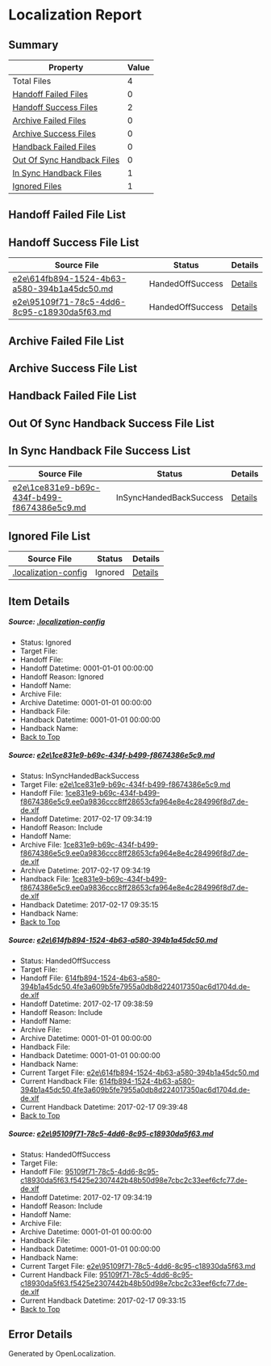 # <a name='report-top'></a> Localization Report

## Summary
 Property | Value 
 -------- | ----- 
 Total Files | 4
[ Handoff Failed Files ](#handoff-failed-list)| 0
[ Handoff Success Files ](#handoff-success-list)| 2
[ Archive Failed Files ](#archive-failed-list)| 0
[ Archive Success Files ](#archive-success-list)| 0
[ Handback Failed Files ](#handback-failed-list)| 0
[ Out Of Sync Handback Files ](#outofsync-handback-success-list)| 0
[ In Sync Handback Files ](#insync-handback-success-list)| 1
[ Ignored Files ](#ignored-list)| 1

## <a name='handoff-failed-list'></a> Handoff Failed File List

## <a name='handoff-success-list'></a> Handoff Success File List
 Source File | Status | Details 
 ----------- | ------ | ------- 
 [e2e\614fb894-1524-4b63-a580-394b1a45dc50.md](https://github.com/OpenLocalizationTestOrg/ol-test0/blob/40d86b4d7842a7cedbf32bbd9c64b7886a1c84ce/e2e/614fb894-1524-4b63-a580-394b1a45dc50.md) | HandedOffSuccess | [Details](#b5604a8f27609fa05f5bd15ab4d25729cffa0a872)
 [e2e\95109f71-78c5-4dd6-8c95-c18930da5f63.md](https://github.com/OpenLocalizationTestOrg/ol-test0/blob/8ea793686916e4eef8759fec6daf5fbf19239cc9/e2e/95109f71-78c5-4dd6-8c95-c18930da5f63.md) | HandedOffSuccess | [Details](#6667d3ea4ed9670167e17f98c9da433e104f42f33)

## <a name='archive-failed-list'></a> Archive Failed File List

## <a name='archive-success-list'></a> Archive Success File List

## <a name='handback-failed-list'></a> Handback Failed File List

## <a name='outofsync-handback-success-list'></a> Out Of Sync Handback Success File List

## <a name='insync-handback-success-list'></a> In Sync Handback File Success List
 Source File | Status | Details 
 ----------- | ------ | ------- 
 [e2e\1ce831e9-b69c-434f-b499-f8674386e5c9.md](https://github.com/OpenLocalizationTestOrg/ol-test0/blob/8ea793686916e4eef8759fec6daf5fbf19239cc9/e2e/1ce831e9-b69c-434f-b499-f8674386e5c9.md) | InSyncHandedBackSuccess | [Details](#052b1c9db73d6764f5d0f95a79acc0b9d5fdbf451)

## <a name='ignored-list'></a> Ignored File List
 Source File | Status | Details 
 ----------- | ------ | ------- 
 [.localization-config](https://github.com/OpenLocalizationTestOrg/ol-test0/blob/40d86b4d7842a7cedbf32bbd9c64b7886a1c84ce/.localization-config) | Ignored | [Details](#cb0632cf59c1387fc1742bfb9fa3c47f87e2e5c90)

## Item Details
##### <a name='cb0632cf59c1387fc1742bfb9fa3c47f87e2e5c90'></a> Source: [.localization-config](https://github.com/OpenLocalizationTestOrg/ol-test0/blob/40d86b4d7842a7cedbf32bbd9c64b7886a1c84ce/.localization-config)
* Status: Ignored
* Target File: 
* Handoff File: 
* Handoff Datetime: 0001-01-01 00:00:00
* Handoff Reason: Ignored
* Handoff Name: 
* Archive File: 
* Archive Datetime: 0001-01-01 00:00:00
* Handback File: 
* Handback Datetime: 0001-01-01 00:00:00
* Handback Name: 
* [Back to Top](#report-top)

##### <a name='052b1c9db73d6764f5d0f95a79acc0b9d5fdbf451'></a> Source: [e2e\1ce831e9-b69c-434f-b499-f8674386e5c9.md](https://github.com/OpenLocalizationTestOrg/ol-test0/blob/8ea793686916e4eef8759fec6daf5fbf19239cc9/e2e/1ce831e9-b69c-434f-b499-f8674386e5c9.md)
* Status: InSyncHandedBackSuccess
* Target File: [e2e\1ce831e9-b69c-434f-b499-f8674386e5c9.md](https://github.com/OpenLocalizationTestOrg/ol-test4-dede/blob/3b4b8966534f54055d97538a0afe922f0f9eca2b/e2e/1ce831e9-b69c-434f-b499-f8674386e5c9.md)
* Handoff File: [1ce831e9-b69c-434f-b499-f8674386e5c9.ee0a9836ccc8ff28653cfa964e8e4c284996f8d7.de-de.xlf](https://github.com/OpenLocalizationTestOrg/ol-test4-handoff/blob/8820787dcc3e7f1246760fdc47999cb4fa84fa84/ol-handoff/OpenLocalizationTestOrg/ol-test4-dede/xinjiang/ht/1ce831e9-b69c-434f-b499-f8674386e5c9.ee0a9836ccc8ff28653cfa964e8e4c284996f8d7.de-de.xlf)
* Handoff Datetime: 2017-02-17 09:34:19
* Handoff Reason: Include
* Handoff Name: 
* Archive File: [1ce831e9-b69c-434f-b499-f8674386e5c9.ee0a9836ccc8ff28653cfa964e8e4c284996f8d7.de-de.xlf](https://github.com/OpenLocalizationTestOrg/ol-test4-handoff/blob/3775bac85850aa72646c336c7d4eebb5889db1c1/ol-archive/OpenLocalizationTestOrg/ol-test4-dede/xinjiang/ht/1ce831e9-b69c-434f-b499-f8674386e5c9.ee0a9836ccc8ff28653cfa964e8e4c284996f8d7.de-de.xlf)
* Archive Datetime: 2017-02-17 09:34:19
* Handback File: [1ce831e9-b69c-434f-b499-f8674386e5c9.ee0a9836ccc8ff28653cfa964e8e4c284996f8d7.de-de.xlf](https://github.com/OpenLocalizationTestOrg/ol-test4-handback/blob/f108a845ea81f04957cc41c7ff4fb81742b4b499/ol-handback/OpenLocalizationTestOrg/ol-test4-dede/xinjiang/ht/1ce831e9-b69c-434f-b499-f8674386e5c9.ee0a9836ccc8ff28653cfa964e8e4c284996f8d7.de-de.xlf)
* Handback Datetime: 2017-02-17 09:35:15
* Handback Name: 
* [Back to Top](#report-top)

##### <a name='b5604a8f27609fa05f5bd15ab4d25729cffa0a872'></a> Source: [e2e\614fb894-1524-4b63-a580-394b1a45dc50.md](https://github.com/OpenLocalizationTestOrg/ol-test0/blob/40d86b4d7842a7cedbf32bbd9c64b7886a1c84ce/e2e/614fb894-1524-4b63-a580-394b1a45dc50.md)
* Status: HandedOffSuccess
* Target File: 
* Handoff File: [614fb894-1524-4b63-a580-394b1a45dc50.4fe3a609b5fe7955a0db8d224017350ac6d1704d.de-de.xlf](https://github.com/OpenLocalizationTestOrg/ol-test4-handoff/blob/5d6ed1bf8dfff585db8ca2286788fef92f1facb9/ol-handoff/OpenLocalizationTestOrg/ol-test4-dede/xinjiang/ht/614fb894-1524-4b63-a580-394b1a45dc50.4fe3a609b5fe7955a0db8d224017350ac6d1704d.de-de.xlf)
* Handoff Datetime: 2017-02-17 09:38:59
* Handoff Reason: Include
* Handoff Name: 
* Archive File: 
* Archive Datetime: 0001-01-01 00:00:00
* Handback File: 
* Handback Datetime: 0001-01-01 00:00:00
* Handback Name: 
* Current Target File: [e2e\614fb894-1524-4b63-a580-394b1a45dc50.md](https://github.com/OpenLocalizationTestOrg/ol-test4-dede/blob/0142a01e64983ce6591dcf5bf934ad6c5c122791/e2e/614fb894-1524-4b63-a580-394b1a45dc50.md)
* Current Handback File: [614fb894-1524-4b63-a580-394b1a45dc50.4fe3a609b5fe7955a0db8d224017350ac6d1704d.de-de.xlf](https://github.com/OpenLocalizationTestOrg/ol-test4-handback/blob/797d66c354c15995238b9c1cc5d737cf2d925968/ol-handback/OpenLocalizationTestOrg/ol-test4-dede/xinjiang/ht/614fb894-1524-4b63-a580-394b1a45dc50.4fe3a609b5fe7955a0db8d224017350ac6d1704d.de-de.xlf)
* Current Handback Datetime: 2017-02-17 09:39:48
* [Back to Top](#report-top)

##### <a name='6667d3ea4ed9670167e17f98c9da433e104f42f33'></a> Source: [e2e\95109f71-78c5-4dd6-8c95-c18930da5f63.md](https://github.com/OpenLocalizationTestOrg/ol-test0/blob/8ea793686916e4eef8759fec6daf5fbf19239cc9/e2e/95109f71-78c5-4dd6-8c95-c18930da5f63.md)
* Status: HandedOffSuccess
* Target File: 
* Handoff File: [95109f71-78c5-4dd6-8c95-c18930da5f63.f5425e2307442b48b50d98e7cbc2c33eef6cfc77.de-de.xlf](https://github.com/OpenLocalizationTestOrg/ol-test4-handoff/blob/8820787dcc3e7f1246760fdc47999cb4fa84fa84/ol-handoff/OpenLocalizationTestOrg/ol-test4-dede/xinjiang/ht/95109f71-78c5-4dd6-8c95-c18930da5f63.f5425e2307442b48b50d98e7cbc2c33eef6cfc77.de-de.xlf)
* Handoff Datetime: 2017-02-17 09:34:19
* Handoff Reason: Include
* Handoff Name: 
* Archive File: 
* Archive Datetime: 0001-01-01 00:00:00
* Handback File: 
* Handback Datetime: 0001-01-01 00:00:00
* Handback Name: 
* Current Target File: [e2e\95109f71-78c5-4dd6-8c95-c18930da5f63.md](https://github.com/OpenLocalizationTestOrg/ol-test4-dede/blob/3871028e267d12e11d734886f2208eb4c72e380b/e2e/95109f71-78c5-4dd6-8c95-c18930da5f63.md)
* Current Handback File: [95109f71-78c5-4dd6-8c95-c18930da5f63.f5425e2307442b48b50d98e7cbc2c33eef6cfc77.de-de.xlf](https://github.com/OpenLocalizationTestOrg/ol-test4-handback/blob/b4b1138c11f054d82ee92e3541ac806ee20e0849/ol-handback/OpenLocalizationTestOrg/ol-test4-dede/xinjiang/ht/95109f71-78c5-4dd6-8c95-c18930da5f63.f5425e2307442b48b50d98e7cbc2c33eef6cfc77.de-de.xlf)
* Current Handback Datetime: 2017-02-17 09:33:15
* [Back to Top](#report-top)


## Error Details

Generated by OpenLocalization.
